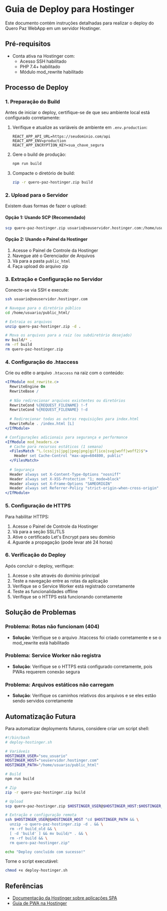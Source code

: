 # Guia de Deploy para Hostinger

Este documento contém instruções detalhadas para realizar o deploy do Quero Paz WebApp em um servidor Hostinger.

## Pré-requisitos

- Conta ativa na Hostinger com:
  - Acesso SSH habilitado
  - PHP 7.4+ habilitado
  - Módulo mod_rewrite habilitado

## Processo de Deploy

### 1. Preparação do Build

Antes de iniciar o deploy, certifique-se de que seu ambiente local está configurado corretamente:

1. Verifique e atualize as variáveis de ambiente em `.env.production`:
   ```
   REACT_APP_API_URL=https://seudominio.com/api
   REACT_APP_ENV=production
   REACT_APP_ENCRYPTION_KEY=sua_chave_segura
   ```

2. Gere o build de produção:
   ```bash
   npm run build
   ```

3. Compacte o diretório de build:
   ```bash
   zip -r quero-paz-hostinger.zip build
   ```

### 2. Upload para o Servidor

Existem duas formas de fazer o upload:

#### Opção 1: Usando SCP (Recomendado)

```bash
scp quero-paz-hostinger.zip usuario@seuservidor.hostinger.com:/home/usuario/public_html/
```

#### Opção 2: Usando o Painel da Hostinger

1. Acesse o Painel de Controle da Hostinger
2. Navegue até o Gerenciador de Arquivos
3. Vá para a pasta `public_html`
4. Faça upload do arquivo zip

### 3. Extração e Configuração no Servidor

Conecte-se via SSH e execute:

```bash
ssh usuario@seuservidor.hostinger.com

# Navegue para o diretório público
cd /home/usuario/public_html/

# Extraia os arquivos
unzip quero-paz-hostinger.zip -d .

# Mova os arquivos para a raiz (ou subdiretório desejado)
mv build/* .
rm -rf build
rm quero-paz-hostinger.zip
```

### 4. Configuração do .htaccess

Crie ou edite o arquivo `.htaccess` na raiz com o conteúdo:

```apache
<IfModule mod_rewrite.c>
  RewriteEngine On
  RewriteBase /
  
  # Não redirecionar arquivos existentes ou diretórios
  RewriteCond %{REQUEST_FILENAME} !-f
  RewriteCond %{REQUEST_FILENAME} !-d
  
  # Redirecionar todas as outras requisições para index.html
  RewriteRule . /index.html [L]
</IfModule>

# Configurações adicionais para segurança e performance
<IfModule mod_headers.c>
  # Cache para recursos estáticos (1 semana)
  <FilesMatch "\.(css|js|jpg|jpeg|png|gif|ico|svg|woff|woff2)$">
    Header set Cache-Control "max-age=604800, public"
  </FilesMatch>
  
  # Segurança
  Header always set X-Content-Type-Options "nosniff"
  Header always set X-XSS-Protection "1; mode=block"
  Header always set X-Frame-Options "SAMEORIGIN"
  Header always set Referrer-Policy "strict-origin-when-cross-origin"
</IfModule>
```

### 5. Configuração de HTTPS

Para habilitar HTTPS:

1. Acesse o Painel de Controle da Hostinger
2. Vá para a seção SSL/TLS
3. Ative o certificado Let's Encrypt para seu domínio
4. Aguarde a propagação (pode levar até 24 horas)

### 6. Verificação do Deploy

Após concluir o deploy, verifique:

1. Acesse o site através do domínio principal
2. Teste a navegação entre as rotas da aplicação
3. Verifique se o Service Worker está registrado corretamente
4. Teste as funcionalidades offline
5. Verifique se o HTTPS está funcionando corretamente

## Solução de Problemas

### Problema: Rotas não funcionam (404)
- **Solução**: Verifique se o arquivo .htaccess foi criado corretamente e se o mod_rewrite está habilitado

### Problema: Service Worker não registra
- **Solução**: Verifique se o HTTPS está configurado corretamente, pois PWAs requerem conexão segura

### Problema: Arquivos estáticos não carregam
- **Solução**: Verifique os caminhos relativos dos arquivos e se eles estão sendo servidos corretamente

## Automatização Futura

Para automatizar deployments futuros, considere criar um script shell:

```bash
#!/bin/bash
# deploy-hostinger.sh

# Variáveis
HOSTINGER_USER="seu_usuario"
HOSTINGER_HOST="seuservidor.hostinger.com"
HOSTINGER_PATH="/home/usuario/public_html"

# Build
npm run build

# Zip
zip -r quero-paz-hostinger.zip build

# Upload
scp quero-paz-hostinger.zip $HOSTINGER_USER@$HOSTINGER_HOST:$HOSTINGER_PATH/

# Extração e configuração remota
ssh $HOSTINGER_USER@$HOSTINGER_HOST "cd $HOSTINGER_PATH && \
  unzip -o quero-paz-hostinger.zip -d . && \
  rm -rf build_old && \
  [ -d 'build' ] && mv build/* . && \
  rm -rf build && \
  rm quero-paz-hostinger.zip"

echo "Deploy concluído com sucesso!"
```

Torne o script executável:
```bash
chmod +x deploy-hostinger.sh
```

## Referências

- [Documentação da Hostinger sobre aplicações SPA](https://support.hostinger.com/en/articles/4455931-how-to-set-up-a-single-page-application-spa)
- [Guia de PWA na Hostinger](https://www.hostinger.com/tutorials/progressive-web-apps)
